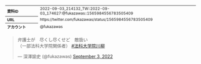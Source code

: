 <table style="font-size: 9pt; width: 610px; margin-bottom: 20px; height: 80px;">
<tbody>
    <tr>
        <th align=left>資料ID</th>
        <td align=left>2022-09-03_214132_TW::2022-09-03_174627:@fukazawas::1565984556783505409</td>
    </tr>
    <tr>
        <th align=left>URL</th>
        <td align=left>https://twitter.com/fukazawas/status/1565984556783505409</td>
    </tr>
    <tr>
        <th align=left>アカウント</th>
        <td align=left>@fukazawas</td>
    </tr>
    <tr>
        <th align=left>ユーザ名</th>
        <td align=left>深澤諭史</td>
    </tr>
    <tr>
        <th align=left>ツイートの記録日時</th>
        <td align=left>2022-09-03_214132_</td>
    </tr>
</tbody>
</table>
<blockquote class="twitter-tweet" data-width="450"  data-lang="ja"><p lang="ja" dir="ltr">弁護士が　尽くし尽くせど　敵扱い<br>（一部法科大学院関係者） <a href="https://twitter.com/hashtag/%E6%B3%95%E7%A7%91%E5%A4%A7%E5%AD%A6%E9%99%A2%E5%B7%9D%E6%9F%B3?src=hash&amp;ref_src=twsrc%5Etfw">#法科大学院川柳</a></p>&mdash; 深澤諭史 (@fukazawas) <a href="https://twitter.com/fukazawas/status/1565984556783505409?ref_src=twsrc%5Etfw">September 3, 2022</a></blockquote>
<script async src="https://platform.twitter.com/widgets.js" charset="utf-8"></script>


